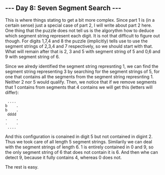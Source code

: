 ## --- Day 8: Seven Segment Search ---

This is where things stating to get a bit more complex. Since part 1 is (in a certain sense)
just a special case of part 2, I will write about part 2 here. One thing that the puzzle does not
tell us is the algorythm how to deduce which segment string represent each digit. It is not that
difficult to figure out though. For digits 1,7,4 and 8 the puzzle (implicitly) tells use to use
the segment strings of 2,3,4 and 7 respectively, so we should start with that. What will remain
after that is 2, 3 and 5 with segment string of 5 and 0,6 and 9 with segment string of 6.

Since we alredy identified the segment string represnting 1, we can find the segment string
representing 3 by searching for the segment strings of 5, for one that contains all the segments
from the segment string represnting 1. Neither 2 nor 5 would qualify. Then, we notice that if
we remove segments that 1 contains from segments that 4 contains we will get this (letters will differ):

```
 ....
b    .
b    .
 dddd
.    .
.    .
 ....
```

And this configuration is conained in digit 5 but not contained in digint 2. Thus we took care of all
length 5 segment strings. Similarily we can deal with the segment strings of length 6. 1 is entirely
contained in 0 and 9, so the only segment string of 6 that does not contain it is 6. And then whe can
detect 9, because it fully contains 4, whereas 0 does not.

The rest is easy.
